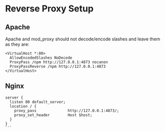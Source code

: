 # Reverse Proxy Setup

## Apache

Apache and mod_proxy should not decode/encode slashes and leave them as they are:

````
<VirtualHost *:80>
  AllowEncodedSlashes NoDecode
  ProxyPass /npm http://127.0.0.1:4873 nocanon
  ProxyPassReverse /npm http://127.0.0.1:4873
</VirtualHost>
````

## Nginx 

````
server {
  listen 80 default_server;
  location / {
    proxy_pass              http://127.0.0.1:4873/;
    proxy_set_header        Host $host;
  }
}
```
